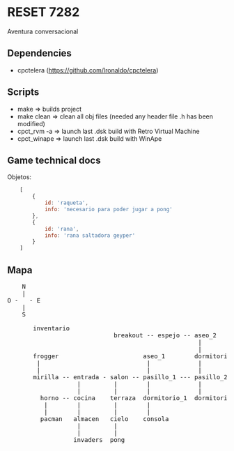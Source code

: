 RESET 7282
==========

Aventura conversacional

## Dependencies
- cpctelera (https://github.com/lronaldo/cpctelera)

## Scripts
- make => builds project
- make clean => clean all obj files (needed any header file .h has been modified)
- cpct_rvm -a => launch last .dsk build with Retro Virtual Machine
- cpct_winape => launch last .dsk build with WinApe

## Game technical docs

Objetos:
```js
    [
        {
            id: 'raqueta',
            info: 'necesario para poder jugar a pong'
        },
        {
            id: 'rana',
            info: 'rana saltadora geyper'
        }
    ]
```

Mapa
----
<pre>
    N
    |
O -   - E
    |
    S

       inventario
                             breakout -- espejo -- aseo_2
                                                    |
                                                    |
       frogger                       aseo_1        dormitorio_3
        |                             |             |
        |                             |             |
       mirilla -- entrada - salon -- pasillo_1 --- pasillo_2
                   |         |        |             |
                   |         |        |             |
         horno -- cocina    terraza  dormitorio_1  dormitorio_2
          |        |         |        |
          |        |         |        |
         pacman   almacen   cielo    consola
                   |         |
                   |         |
                  invaders  pong
</pre>